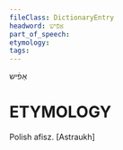 ```yaml
---
fileClass: DictionaryEntry
headword: אַפֿיש
part_of_speech: 
etymology: 
tags: 
---
```

אַפֿיש

ETYMOLOGY
===========
Polish afisz.
[Astraukh]